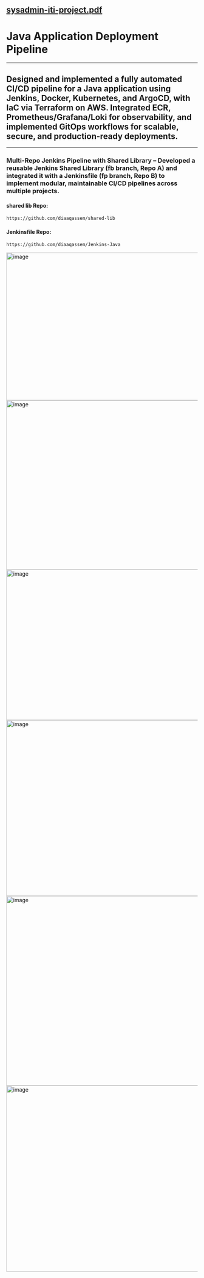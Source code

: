 [sysadmin-iti-project.pdf](https://github.com/user-attachments/files/21764445/sysadmin-iti-project.pdf)
---
# Java Application Deployment Pipeline	
---
## Designed and implemented a fully automated CI/CD pipeline for a Java application using Jenkins, Docker, Kubernetes, and ArgoCD, with IaC via Terraform on AWS. Integrated ECR, Prometheus/Grafana/Loki for observability, and implemented GitOps workflows for scalable, secure, and production-ready deployments.
---
### Multi-Repo Jenkins Pipeline with Shared Library – Developed a reusable Jenkins Shared Library (fb branch, Repo A) and integrated it with a Jenkinsfile (fp branch, Repo B) to implement modular, maintainable CI/CD pipelines across multiple projects.
#### shared lib Repo:
```
https://github.com/diaaqassem/shared-lib
```
#### Jenkinsfile Repo: 
```
https://github.com/diaaqassem/Jenkins-Java
```
<img width="1125" height="388" alt="image" src="https://github.com/user-attachments/assets/981ca35f-3ee7-4dc2-af28-30dcc89d63c6" />
<img width="1125" height="445" alt="image" src="https://github.com/user-attachments/assets/f34d5fd7-1847-43c7-a626-15332e2bd0e7" />
<img width="1125" height="395" alt="image" src="https://github.com/user-attachments/assets/f4ac5841-4338-433c-8e96-a7d1b4444a2a" />
<img width="1125" height="462" alt="image" src="https://github.com/user-attachments/assets/6bdb16e2-4df4-4a1d-a8a0-334aa30aa898" />

<img width="1125" height="498" alt="image" src="https://github.com/user-attachments/assets/628854a7-f7bd-49b0-890f-2ca3b4c3da6e" />
<img width="1125" height="489" alt="image" src="https://github.com/user-attachments/assets/5f4e91b8-2b8c-4dc9-a974-924c399a0ee7" />

